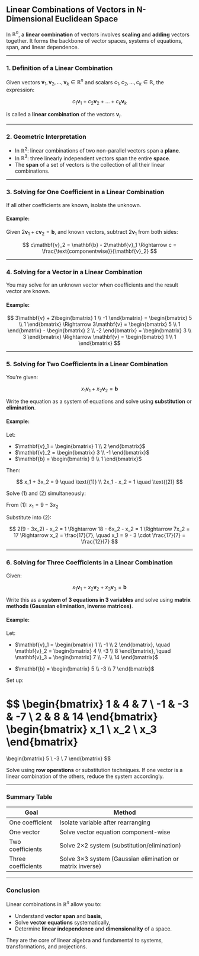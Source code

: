 ## **Linear Combinations of Vectors in N-Dimensional Euclidean Space**

In $\mathbb{R}^n$, a **linear combination** of vectors involves **scaling** and **adding** vectors 
together. It forms the backbone of vector spaces, systems of equations, span, and linear dependence.

---

### **1. Definition of a Linear Combination**

Given vectors $\mathbf{v}_1, \mathbf{v}_2, \dots, \mathbf{v}_k \in \mathbb{R}^n$ and scalars $c_1, c_2, \dots, c_k \in \mathbb{R}$, the expression:

$$
c_1\mathbf{v}_1 + c_2\mathbf{v}_2 + \dots + c_k\mathbf{v}_k
$$

is called a **linear combination** of the vectors $\mathbf{v}_i$.

---

### **2. Geometric Interpretation**

* In $\mathbb{R}^2$: linear combinations of two non-parallel vectors span a **plane**.
* In $\mathbb{R}^3$: three linearly independent vectors span the entire **space**.
* The **span** of a set of vectors is the collection of all their linear combinations.

---

### **3. Solving for One Coefficient in a Linear Combination**

If all other coefficients are known, isolate the unknown.

#### **Example:**

Given $2\mathbf{v}_1 + c\mathbf{v}_2 = \mathbf{b}$, and known vectors, subtract $2\mathbf{v}_1$ from both sides:

$$
c\mathbf{v}_2 = \mathbf{b} - 2\mathbf{v}_1 \Rightarrow c = \frac{\text{componentwise}}{\mathbf{v}_2}
$$

---

### **4. Solving for a Vector in a Linear Combination**

You may solve for an unknown vector when coefficients and the result vector are known.

#### **Example:**

$$
3\mathbf{v} + 2\begin{bmatrix} 1 \\ -1 \end{bmatrix} = \begin{bmatrix} 5 \\ 1 \end{bmatrix}
\Rightarrow
3\mathbf{v} = \begin{bmatrix} 5 \\ 1 \end{bmatrix} - \begin{bmatrix} 2 \\ -2 \end{bmatrix} = \begin{bmatrix} 3 \\ 3 \end{bmatrix}
\Rightarrow \mathbf{v} = \begin{bmatrix} 1 \\ 1 \end{bmatrix}
$$

---

### **5. Solving for Two Coefficients in a Linear Combination**

You’re given:

$$
x_1\mathbf{v}_1 + x_2\mathbf{v}_2 = \mathbf{b}
$$

Write the equation as a system of equations and solve using **substitution** or **elimination**.

#### **Example:**

Let:

* $`\mathbf{v}_1 = \begin{bmatrix} 1 \\ 2 \end{bmatrix}`$
* $`\mathbf{v}_2 = \begin{bmatrix} 3 \\ -1 \end{bmatrix}`$
* $`\mathbf{b} = \begin{bmatrix} 9 \\ 1 \end{bmatrix}`$

Then:

$$
x_1 + 3x_2 = 9 \quad \text{(1)} \\
2x_1 - x_2 = 1 \quad \text{(2)}
$$

Solve (1) and (2) simultaneously:

From (1): $x_1 = 9 - 3x_2$

Substitute into (2):

$$
2(9 - 3x_2) - x_2 = 1 \Rightarrow 18 - 6x_2 - x_2 = 1 \Rightarrow 7x_2 = 17 \Rightarrow x_2 = \frac{17}{7}, \quad x_1 = 9 - 3 \cdot \frac{17}{7} = \frac{12}{7}
$$

---

### **6. Solving for Three Coefficients in a Linear Combination**

Given:

$$
x_1\mathbf{v}_1 + x_2\mathbf{v}_2 + x_3\mathbf{v}_3 = \mathbf{b}
$$

Write this as a **system of 3 equations in 3 variables** and solve using **matrix methods (Gaussian elimination, inverse matrices)**.

#### **Example:**

Let:

* $`\mathbf{v}_1 = \begin{bmatrix} 1 \\ -1 \\ 2 \end{bmatrix}, \quad
  \mathbf{v}_2 = \begin{bmatrix} 4 \\ -3 \\ 8 \end{bmatrix}, \quad
  \mathbf{v}_3 = \begin{bmatrix} 7 \\ -7 \\ 14 \end{bmatrix}`$

* $`\mathbf{b} = \begin{bmatrix} 5 \\ -3 \\ 7 \end{bmatrix}`$

Set up:

$$
\begin{bmatrix}
1 & 4 & 7 \\
-1 & -3 & -7 \\
2 & 8 & 14
\end{bmatrix}
\begin{bmatrix}
x_1 \\ x_2 \\ x_3
\end{bmatrix}
=
\begin{bmatrix}
5 \\ -3 \\ 7
\end{bmatrix}
$$

Solve using **row operations** or substitution techniques. If one vector is a linear combination of the others, reduce the system accordingly.

---

### Summary Table

| Goal               | Method                                                    |
| ------------------ | --------------------------------------------------------- |
| One coefficient    | Isolate variable after rearranging                        |
| One vector         | Solve vector equation component-wise                      |
| Two coefficients   | Solve 2×2 system (substitution/elimination)               |
| Three coefficients | Solve 3×3 system (Gaussian elimination or matrix inverse) |

---

### **Conclusion**

Linear combinations in $\mathbb{R}^n$ allow you to:

* Understand **vector span** and **basis**,
* Solve **vector equations** systematically,
* Determine **linear independence** and **dimensionality** of a space.

They are the core of linear algebra and fundamental to systems, transformations, and projections.
